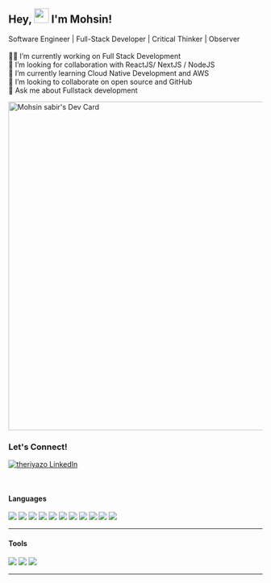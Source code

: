 ## Hey, <img src="https://github.com/TheDudeThatCode/TheDudeThatCode/blob/master/Assets/Hi.gif" width="29px"> I'm Mohsin!
Software Engineer | Full-Stack Developer | Critical Thinker | Observer<br><br>👨‍💻 I’m currently working on Full Stack Development<br>🔭 I’m looking for collaboration with ReactJS/ NextJS / NodeJS<br>🌱 I’m currently learning Cloud Native Development and AWS<br>💞️ I’m looking to collaborate on open source and GitHub<br>💬 Ask me about Fullstack development

<a href="https://app.daily.dev/mohsinsr"><img src="https://api.daily.dev/devcards/v2/Gd7M9eB4k6qsxsv3UoIN8.png?type=wide&r=9ok" width="652" alt="Mohsin sabir's Dev Card"/></a>

### Let's Connect! 
[![theriyazo LinkedIn][1.1]][1]

[1.1]: https://1.bp.blogspot.com/-jiWIubNhosI/YS5piJx5tHI/AAAAAAAAjVo/s_UAEno0cbwTHZwVRFg-NQPWHf6v9cC_QCLcBGAsYHQ/s56/theriyazo%2Blinkedin.png
[1]: https://www.linkedin.com/in/mohsin-sabir/

<!--   <details open>
    <summary>GitHub Stats</summary>
    <table>
        <tr>
            <td>
                <img align="left" src="http://github-readme-streak-stats.herokuapp.com?user=mohsinsr&theme=dark&date_format=M%20j%5B%2C%20Y%5D&ring=69DF69&fire=69DF69&currStreakLabel=69DF69&background=0D1117" alt="mohsinsr GitHub streak"/>
            </td>
<!--              <td>
<img align="left" src="https://github-readme-stats.vercel.app/api/top-langs/?username=mohsinsr&layout=compact&title_color=69DF69&text_color=FFFFFF&icon_color=69DF69&bg_color=0D1117" alt="Mohsin's most used languages"/>
            </td>
        </tr>
    </table>
</details>
 -->
<br>


#### Languages
![](https://img.shields.io/badge/-React-61DAFB?style=flat&logo=react&logoColor=3c3c3c)
![](https://img.shields.io/badge/-Redux-purple?logo=redux&logoColor=white&style=flat)
![](https://img.shields.io/badge/-Node-darkgreen?logo=node.js&logoColor=white&style=flat)
![](https://img.shields.io/badge/Next-black?style=flat&logo=next.js&logoColor=white)
![](https://img.shields.io/badge/-JavaScript-F7DF1E?style=flat&logo=javascript&logoColor=3c3c3c)
![](https://img.shields.io/badge/Typescript-%23007ACC.svg?style=flat&logo=typescript&logoColor=white)
![](https://img.shields.io/badge/-HTML-red?logo=html5&logoColor=white&style=flat)
![](https://img.shields.io/badge/-CSS-blue?logo=css3&logoColor=white&style=flat)
![](https://img.shields.io/badge/-GraphQL-pink?logo=GraphQL&logoColor=white&style=flat)
![](https://img.shields.io/badge/-Express-black?logo=Express&logoColor=white&style=flat)
![](https://img.shields.io/badge/-Appollo_GraphQL-purple?logo=appollo&logoColor=white&style=flat)

<hr/>

#### Tools
![](https://img.shields.io/badge/-Postman-FFFFFF?logo=postman&logoColor=orange&style=flat)
![](https://img.shields.io/badge/-Git-white?logo=git&logoColor=red&style=flat)
![](https://img.shields.io/badge/-Jira-white?logo=jira&logoColor=blue&style=flat)

<hr/>
